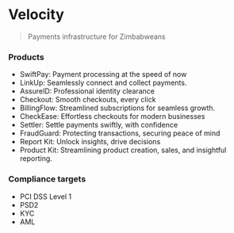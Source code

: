 # Velocity

> Payments infrastructure for Zimbabweans

### Products

- SwiftPay: Payment processing at the speed of now
- LinkUp: Seamlessly connect and collect payments.
- AssureID: Professional identity clearance
- Checkout: Smooth checkouts, every click
- BillingFlow: Streamlined subscriptions for seamless growth.
- CheckEase: Effortless checkouts for modern businesses
- Settler: Settle payments swiftly, with confidence
- FraudGuard: Protecting transactions, securing peace of mind
- Report Kit: Unlock insights, drive decisions
- Product Kit: Streamlining product creation, sales, and insightful reporting.

### Compliance targets

- PCI DSS Level 1
- PSD2
- KYC
- AML
